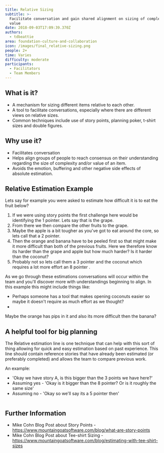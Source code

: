 ```yaml
---
title: Relative Sizing
subtitle: >-
  Facilitate conversation and gain shared alignment on sizing of complexity and
  value
date: 2018-09-03T17:09:39.370Z
authors:
  - tdbeattie
area: foundation-culture-and-collaboration
icon: /images/final_relative-sizing.png
people: 2+
time: Varies
difficulty: moderate
participants:
  - Facilitators
  - Team Members
---
```

## What is it?

* A mechanism for sizing different items relative to each other.
* A tool to facilitate conversations, especially where there are different views on relative sizes.
* Common techniques include use of story points, planning poker, t-shirt sizes and double figures.

## Why use it?

* Facilitates conversation
* Helps align groups of people to reach consensus on their understanding regarding the size of complexity and/or value of an item.
* Avoids the emotion, buffering and other negative side effects of absolute estimation.

## Relative Estimation Example

Lets say for example you were asked to estimate how difficult it is to eat the fruit below?

1. If we were using story points the first challenge here would be identifying the 1 pointer. Lets say that is the grape. 
2. From there we then compare the other fruits to the grape. 
3. Maybe the apple is a bit tougher as you've got to eat around the core, so lets call that a 2 pointer.
4. Then the orange and banana have to be peeled first so that might make it more difficult than both of the previous fruits. Here we therefore know its harder than the grape and apple but how much harder? Is it harder than the coconut?
5. Probably not so lets call them a 3 pointer and the coconut which requires a lot more effort an 8 pointer
   .

As we go through these estimations conversations will occur within the team and you'll discover more with understandings beginning to align. In this example this might include things like: 

* Perhaps someone has a tool that makes opening coconuts easier so maybe it doesn't require as much effort as we thought?
* 

Maybe the orange has pips in it and also its more difficult then the banana?

## A helpful tool for big planning

The Relative estimation line is one technique that can help with this sort of thing allowing for quick and easy estimation based on past experience. This line should contain reference stories that have already been estimated (or preferably completed) and allows the team to compare previous work.

An example:

* 'Okay we have story A, is this bigger than the 3 points we have here?' 
* Assuming yes - 'Okay is it bigger than the 8 pointer? Or is it roughly the same size'
* Assuming no - 'Okay so we'll say its a 5 pointer then' 

![]()

## Further Information

* Mike Cohn Blog Post about Story Points - https://www.mountaingoatsoftware.com/blog/what-are-story-points
* Mike Cohn Blog Post about Tee-shirt Sizing - https://www.mountaingoatsoftware.com/blog/estimating-with-tee-shirt-sizes

